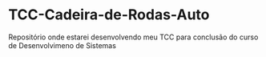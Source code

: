 # TCC-Cadeira-de-Rodas-Auto
Repositório onde estarei desenvolvendo meu TCC para conclusão do curso de Desenvolvimeno de Sistemas
